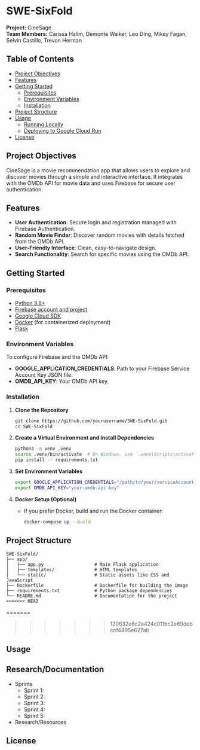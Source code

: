 # SWE-SixFold

**Project:** CineSage  
**Team Members:** Carissa Halim, Demonte Walker, Leo Ding, Mikey Fagan, Selvin Castillo, Trevon Herman

## Table of Contents
- [Project Objectives](#project-objectives)
- [Features](#features)
- [Getting Started](#getting-started)
  - [Prerequisites](#prerequisites)
  - [Environment Variables](#environment-variables)
  - [Installation](#installation)
- [Project Structure](#project-structure)
- [Usage](#usage)
  - [Running Locally](#running-locally)
  - [Deploying to Google Cloud Run](#deploying-to-google-cloud-run)
- [License](#license)

## Project Objectives
CineSage is a movie recommendation app that allows users to explore and discover movies through a simple and interactive interface. It integrates with the OMDb API for movie data and uses Firebase for secure user authentication.

## Features
- **User Authentication**: Secure login and registration managed with Firebase Authentication.
- **Random Movie Finder**: Discover random movies with details fetched from the OMDb API.
- **User-Friendly Interface**: Clean, easy-to-navigate design.
- **Search Functionality**: Search for specific movies using the OMDb API.

## Getting Started

### Prerequisites
- [Python 3.8+](https://www.python.org/downloads/)
- [Firebase account and project](https://firebase.google.com/)
- [Google Cloud SDK](https://cloud.google.com/sdk/docs/install)
- [Docker](https://docs.docker.com/get-docker/) (for containerized deployment)
- [Flask](https://flask.palletsprojects.com/)

### Environment Variables
To configure Firebase and the OMDb API:
- **GOOGLE_APPLICATION_CREDENTIALS**: Path to your Firebase Service Account Key JSON file.
- **OMDB_API_KEY**: Your OMDb API key.

### Installation

1. **Clone the Repository**
    ```bash
    git clone https://github.com/yourusername/SWE-SixFold.git
    cd SWE-SixFold
    ```

2. **Create a Virtual Environment and Install Dependencies**
    ```bash
    python3 -m venv .venv
    source .venv/bin/activate  # On Windows, use `.venv\Scripts\activate`
    pip install -r requirements.txt
    ```

3. **Set Environment Variables**
    ```bash
    export GOOGLE_APPLICATION_CREDENTIALS="/path/to/your/serviceAccountKey.json"
    export OMDB_API_KEY="your-omdb-api-key"
    ```

4. **Docker Setup (Optional)**
    - If you prefer Docker, build and run the Docker container:
      ```bash
      docker-compose up --build
      ```

## Project Structure

```plaintext
SWE-SixFold/
├── app/
│   ├── app.py                   # Main Flask application
│   ├── templates/               # HTML templates
│   └── static/                  # Static assets like CSS and JavaScript
├── Dockerfile                   # Dockerfile for building the image
├── requirements.txt             # Python package dependencies
└── README.md                    # Documentation for the project
<<<<<<< HEAD
```
=======
>>>>>>> 120632e8c2a424c011bc2e69debccf4495e627ab

## Usage

## Research/Documentation
 - Sprints
     - Sprint 1:
     - Sprint 2:
     - Sprint 3:
     - Sprint 4:
     - Sprint 5:
 - Research/Resources

## License
